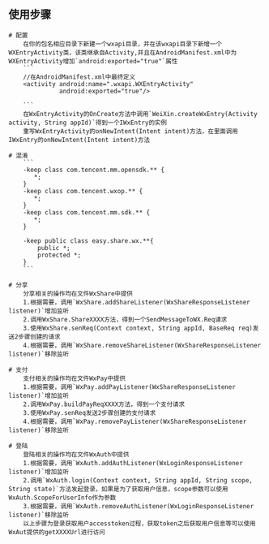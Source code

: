 
## 使用步骤
    # 配置
        在你的包名相应目录下新建一个wxapi目录，并在该wxapi目录下新增一个WXEntryActivity类，该类继承自Activity,并且在AndroidManifest.xml中为WXEntryActivity增加`android:exported="true"`属性
        ```
        //在AndroidManifest.xml中最终定义
        <activity android:name=".wxapi.WXEntryActivity"
                  android:exported="true"/>

        ```
        在WxEntryActivity的OnCreate方法中调用`WeiXin.createWxEntry(Activity activity, String appId)`得到一个IWxEntry的实例
        重写WxEntryActivity的onNewIntent(Intent intent)方法，在里面调用IWxEntry的onNewIntent(Intent intent)方法

    # 混淆
        ```
        -keep class com.tencent.mm.opensdk.** {
           *;
        }
        -keep class com.tencent.wxop.** {
           *;
        }
        -keep class com.tencent.mm.sdk.** {
           *;
        }

        -keep public class easy.share.wx.**{
            public *;
            protected *;
        }
        ```

    # 分享
        分享相关的操作均在文件WxShare中提供
        1.根据需要，调用`WxShare.addShareListener(WxShareResponseListener listener)`增加监听
        2.调用WxShare.ShareXXXX方法，得到一个SendMessageToWX.Req请求
        3.使用WxShare.senReq(Context context, String appId, BaseReq req)发送2步骤创建的请求
        4.根据需要，调用`WxShare.removeShareListener(WxShareResponseListener listener)`移除监听

    # 支付
        支付相关的操作均在文件WxPay中提供
        1.根据需要，调用`WxPay.addPayListener(WxShareResponseListener listener)`增加监听
        2.调用WxPay.buildPayReqXXXX方法，得到一个支付请求
        3.使用WxPay.senReq发送2步骤创建的支付请求
        4.根据需要，调用`WxPay.removePayListener(WxShareResponseListener listener)`移除监听

    # 登陆
        登陆相关的操作均在文件WxAuth中提供
        1.根据需要，调用`WxAuth.addAuthListener(WxLoginResponseListener listener)`增加监听
        2.调用`WxAuth.login(Context context, String appId, String scope, String state)`方法发起登录，如果是为了获取用户信息，scope参数可以使用WxAuth.ScopeForUserInfo作为参数
        3.根据需要，调用`WxAuth.removeAuthListener(WxLoginResponseListener listener)`移除监听
        以上步骤为登录获取用户accesstoken过程，获取token之后获取用户信息等可以使用WxAut提供的getXXXXUrl进行访问